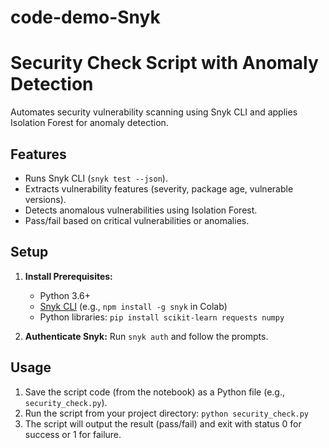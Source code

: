 # code-demo-Snyk
# Security Check Script with Anomaly Detection

Automates security vulnerability scanning using Snyk CLI and applies Isolation Forest for anomaly detection.

## Features
- Runs Snyk CLI (`snyk test --json`).
- Extracts vulnerability features (severity, package age, vulnerable versions).
- Detects anomalous vulnerabilities using Isolation Forest.
- Pass/fail based on critical vulnerabilities or anomalies.

## Setup

1.  **Install Prerequisites:**
    *   Python 3.6+
    *   [Snyk CLI](https://docs.snyk.io/snyk-cli/install-the-snyk-cli) (e.g., `npm install -g snyk` in Colab)
    *   Python libraries: `pip install scikit-learn requests numpy`

2.  **Authenticate Snyk:** Run `snyk auth` and follow the prompts.

## Usage

1.  Save the script code (from the notebook) as a Python file (e.g., `security_check.py`).
2.  Run the script from your project directory: `python security_check.py`
3.  The script will output the result (pass/fail) and exit with status 0 for success or 1 for failure.
